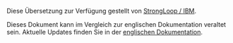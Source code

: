 <p>Diese Übersetzung zur Verfügung gestellt von <a href="http://strongloop.com">StrongLoop / IBM</a>.</p>

Dieses Dokument kann im Vergleich zur englischen Dokumentation veraltet sein. Aktuelle Updates finden Sie in der <a href="/">englischen Dokumentation</a>.
